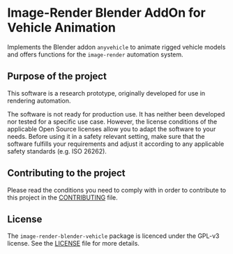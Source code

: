 # Image-Render Blender AddOn for Vehicle Animation

Implements the Blender addon `anyvehicle` to animate rigged vehicle models and offers functions for the `image-render` automation system.

## Purpose of the project

This software is a research prototype, originally developed for use in rendering automation.

The software is not ready for production use. It has neither been developed nor tested for a specific use case. However, the license conditions of the applicable Open Source licenses allow you to adapt the software to your needs. Before using it in a safety relevant setting, make sure that the software fulfills your requirements and adjust it according to any applicable safety standards (e.g. ISO 26262).

## Contributing to the project

Please read the conditions you need to comply with in order to contribute to this project in the [CONTRIBUTING](CONTRIBUTING.md) file. 

## License

The `image-render-blender-vehicle` package is licenced under the GPL-v3 license. See the [LICENSE](LICENSE.md) file for more details.

